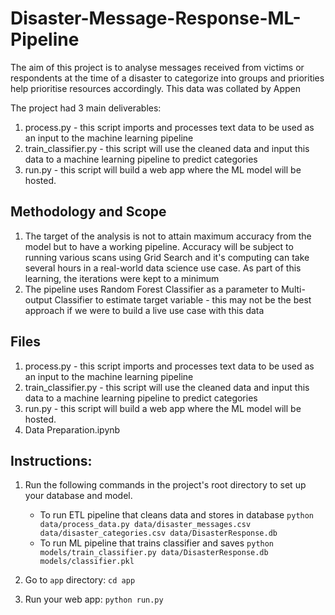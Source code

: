 # Disaster-Message-Response-ML-Pipeline
The aim of this project is to analyse messages received from victims or respondents at the time of a disaster to categorize into groups and priorities help prioritise resources accordingly. This data was collated by Appen

The project had 3 main deliverables:
  1. process.py - this script imports and processes text data to be used as an input to the machine learning pipeline
  2. train_classifier.py - this script will use the cleaned data and input this data to a machine learning pipeline to predict categories
  3. run.py - this script will build a web app where the ML model will be hosted.

## Methodology and Scope
1. The target of the analysis is not to attain maximum accuracy from the model but to have a working pipeline. Accuracy will be subject to running various scans using Grid Search and it's computing can take several hours in a real-world data science use case. As part of this learning, the iterations were kept to a minimum
2. The pipeline uses Random Forest Classifier as a parameter to Multi-output Classifier to estimate target variable - this may not be the best approach if we were to build a live use case with this data


## Files
 1. process.py - this script imports and processes text data to be used as an input to the machine learning pipeline
 2. train_classifier.py - this script will use the cleaned data and input this data to a machine learning pipeline to predict categories
 3. run.py - this script will build a web app where the ML model will be hosted.
 4. Data Preparation.ipynb

## Instructions:
1. Run the following commands in the project's root directory to set up your database and model.

    - To run ETL pipeline that cleans data and stores in database
        `python data/process_data.py data/disaster_messages.csv data/disaster_categories.csv data/DisasterResponse.db`
    - To run ML pipeline that trains classifier and saves
        `python models/train_classifier.py data/DisasterResponse.db models/classifier.pkl`

2. Go to `app` directory: `cd app`

3. Run your web app: `python run.py`
